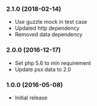 
### 2.1.0 (2018-02-14)

* Use guzzle mock in test case
* Updated http dependency
* Removed data dependency

### 2.0.0 (2016-12-17)

* Set php 5.6 to min requirement
* Update psx data to 2.0

### 1.0.0 (2016-05-08)

* Initial release
